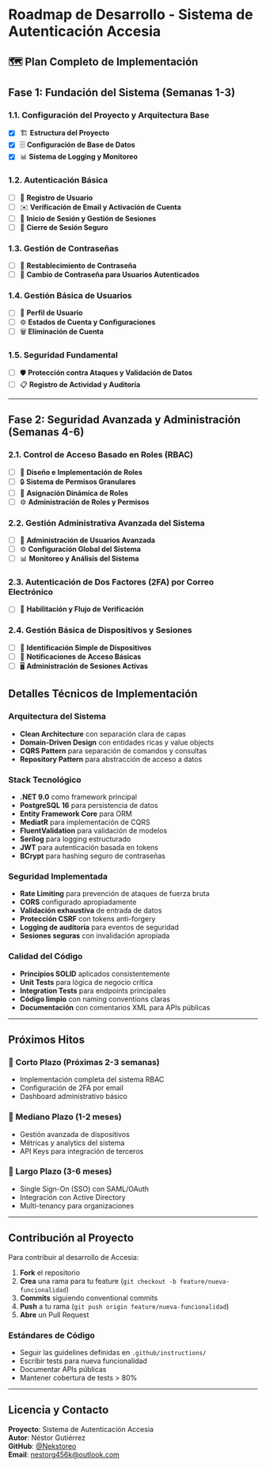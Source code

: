 # Roadmap de Desarrollo - Sistema de Autenticación Accesia

## 🗺️ **Plan Completo de Implementación**

## **Fase 1: Fundación del Sistema (Semanas 1-3)**

### **1.1. Configuración del Proyecto y Arquitectura Base**

- [x] 🏗️ **Estructura del Proyecto**
- [x] 🗄️ **Configuración de Base de Datos**
- [x] 📊 **Sistema de Logging y Monitoreo**

### **1.2. Autenticación Básica**

- [ ] 📝 **Registro de Usuario**
- [ ] ✉️ **Verificación de Email y Activación de Cuenta**
- [ ] 🔐 **Inicio de Sesión y Gestión de Sesiones**
- [ ] 🚪 **Cierre de Sesión Seguro**

### **1.3. Gestión de Contraseñas**

- [ ] 🔄 **Restablecimiento de Contraseña**
- [ ] 🔄 **Cambio de Contraseña para Usuarios Autenticados**

### **1.4. Gestión Básica de Usuarios**

- [ ] 👤 **Perfil de Usuario**
- [ ] ⚙️ **Estados de Cuenta y Configuraciones**
- [ ] 🗑️ **Eliminación de Cuenta**

### **1.5. Seguridad Fundamental**

- [ ] 🛡️ **Protección contra Ataques y Validación de Datos**
- [ ] 📋 **Registro de Actividad y Auditoría**

---

## **Fase 2: Seguridad Avanzada y Administración (Semanas 4-6)**

### **2.1. Control de Acceso Basado en Roles (RBAC)**

- [ ] 👑 **Diseño e Implementación de Roles**
- [ ] 🔒 **Sistema de Permisos Granulares**
- [ ] 🎯 **Asignación Dinámica de Roles**
- [ ] ⚙️ **Administración de Roles y Permisos**

### **2.2. Gestión Administrativa Avanzada del Sistema**

- [ ] 👥 **Administración de Usuarios Avanzada**
- [ ] ⚙️ **Configuración Global del Sistema**
- [ ] 📊 **Monitoreo y Análisis del Sistema**

### **2.3. Autenticación de Dos Factores (2FA) por Correo Electrónico**

- [ ] 📧 **Habilitación y Flujo de Verificación**

### **2.4. Gestión Básica de Dispositivos y Sesiones**

- [ ] 📲 **Identificación Simple de Dispositivos**
- [ ] 🚨 **Notificaciones de Acceso Básicas**
- [ ] 🖥️ **Administración de Sesiones Activas**

## **Detalles Técnicos de Implementación**

### **Arquitectura del Sistema**
- **Clean Architecture** con separación clara de capas
- **Domain-Driven Design** con entidades ricas y value objects
- **CQRS Pattern** para separación de comandos y consultas
- **Repository Pattern** para abstracción de acceso a datos

### **Stack Tecnológico**
- **.NET 9.0** como framework principal
- **PostgreSQL 16** para persistencia de datos
- **Entity Framework Core** para ORM
- **MediatR** para implementación de CQRS
- **FluentValidation** para validación de modelos
- **Serilog** para logging estructurado
- **JWT** para autenticación basada en tokens
- **BCrypt** para hashing seguro de contraseñas

### **Seguridad Implementada**
- **Rate Limiting** para prevención de ataques de fuerza bruta
- **CORS** configurado apropiadamente
- **Validación exhaustiva** de entrada de datos
- **Protección CSRF** con tokens anti-forgery
- **Logging de auditoría** para eventos de seguridad
- **Sesiones seguras** con invalidación apropiada

### **Calidad del Código**
- **Principios SOLID** aplicados consistentemente
- **Unit Tests** para lógica de negocio crítica
- **Integration Tests** para endpoints principales
- **Código limpio** con naming conventions claras
- **Documentación** con comentarios XML para APIs públicas

---

## **Próximos Hitos**

### **🎯 Corto Plazo (Próximas 2-3 semanas)**
- Implementación completa del sistema RBAC
- Configuración de 2FA por email
- Dashboard administrativo básico

### **🔮 Mediano Plazo (1-2 meses)**
- Gestión avanzada de dispositivos
- Métricas y analytics del sistema
- API Keys para integración de terceros

### **🚀 Largo Plazo (3-6 meses)**
- Single Sign-On (SSO) con SAML/OAuth
- Integración con Active Directory
- Multi-tenancy para organizaciones

---

## **Contribución al Proyecto**

Para contribuir al desarrollo de Accesia:

1. **Fork** el repositorio
2. **Crea** una rama para tu feature (`git checkout -b feature/nueva-funcionalidad`)
3. **Commits** siguiendo conventional commits
4. **Push** a tu rama (`git push origin feature/nueva-funcionalidad`)
5. **Abre** un Pull Request

### **Estándares de Código**
- Seguir las guidelines definidas en `.github/instructions/`
- Escribir tests para nueva funcionalidad
- Documentar APIs públicas
- Mantener cobertura de tests > 80%

---

## **Licencia y Contacto**

**Proyecto**: Sistema de Autenticación Accesia  
**Autor**: Néstor Gutiérrez  
**GitHub**: [@Nekstoreo](https://github.com/Nekstoreo)  
**Email**: nestorg456k@outlook.com